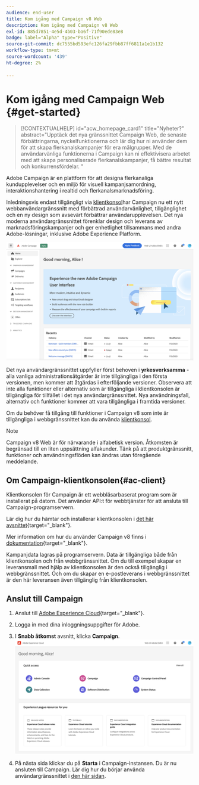 ```yaml
---
audience: end-user
title: Kom igång med Campaign v8 Web
description: Kom igång med Campaign v8 Web
exl-id: 885d7851-4e5d-4b03-ba6f-71f90ede83e8
badge: label="Alpha" type="Positive"
source-git-commit: dc7555bd593efc126fa29fbb87ff6811a1e1b132
workflow-type: tm+mt
source-wordcount: '439'
ht-degree: 2%

---
```


# Kom igång med Campaign Web {#get-started}

>[!CONTEXTUALHELP]
>id="acw_homepage_card1"
>title="Nyheter?"
>abstract="Upptäck det nya gränssnittet Campaign Web, de senaste förbättringarna, nyckelfunktionerna och lär dig hur ni använder dem för att skapa flerkanalskampanjer för era målgrupper. Med de användarvänliga funktionerna i Campaign kan ni effektivisera arbetet med att skapa personaliserade flerkanalskampanjer, få bättre resultat och konkurrensfördelar. "



Adobe Campaign är en plattform för att designa flerkanaliga kundupplevelser och en miljö för visuell kampanjsamordning, interaktionshantering i realtid och flerkanalsmarknadsföring.

Inledningsvis endast tillgängligt via [klientkonsol](#ac-client)har Campaign nu ett nytt webbanvändargränssnitt med förbättrad användarvänlighet, tillgänglighet och en ny design som avsevärt förbättrar användarupplevelsen. Det nya moderna användargränssnittet förenklar design och leverans av marknadsföringskampanjer och ger enhetlighet tillsammans med andra Adobe-lösningar, inklusive Adobe Experience Platform.

![](assets/home.png)

Det nya användargränssnittet uppfyller först behoven i **yrkesverksamma** - alla vanliga administrationsåtgärder är inte tillgängliga i den första versionen, men kommer att åtgärdas i efterföljande versioner. Observera att inte alla funktioner eller alternativ som är tillgängliga i klientkonsolen är tillgängliga för tillfället i det nya användargränssnittet. Nya användningsfall, alternativ och funktioner kommer att vara tillgängliga i framtida versioner.

Om du behöver få tillgång till funktioner i Campaign v8 som inte är tillgängliga i webbgränssnittet kan du använda [klientkonsol](#ac-client).


>[!NOTE]
>
>Campaign v8 Web är för närvarande i alfabetisk version. Åtkomsten är begränsad till en liten uppsättning alfakunder. Tänk på att produktgränssnitt, funktioner och användningsflöden kan ändras utan föregående meddelande.

## Om Campaign-klientkonsolen{#ac-client}

Klientkonsolen för Campaign är ett webbläsarbaserat program som är installerat på datorn. Det använder API:t för webbtjänster för att ansluta till Campaign-programservern.

Lär dig hur du hämtar och installerar klientkonsolen i [det här avsnittet](https://experienceleague.adobe.com/docs/campaign/campaign-v8/new/connect.html){target="_blank"}.

Mer information om hur du använder Campaign v8 finns i [dokumentation](https://experienceleague.adobe.com/docs/campaign/campaign-v8/campaign-home.html?lang=sv){target="_blank"}.

Kampanjdata lagras på programservern. Data är tillgängliga både från klientkonsolen och från webbgränssnittet. Om du till exempel skapar en leveransmall med hjälp av klientkonsolen är den också tillgänglig i webbgränssnittet. Och om du skapar en e-postleverans i webbgränssnittet är den här leveransen även tillgänglig från klientkonsolen.

## Anslut till Campaign


1. Anslut till [Adobe Experience Cloud](http://experience.adobe.com){target="_blank"}.
1. Logga in med dina inloggningsuppgifter för Adobe.
1. I **Snabb åtkomst** avsnitt, klicka **Campaign**.
   ![](assets/connect.png)

1. På nästa sida klickar du på **Starta** i Campaign-instansen.
Du är nu ansluten till Campaign. Lär dig hur du börjar använda användargränssnittet i [den här sidan](user-interface.md).

<!--
-> experience cloud home: "Campaign" -> home campaign v8
-> or Campaign v8 web if direct URL
-->

